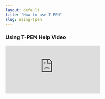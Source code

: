 ```yaml
---
layout: default
title: "How to use T-PEN"
slug: using-tpen
---
```


### Using T-PEN Help Video
<div>
<iframe allow="accelerometer; autoplay; encrypted-media; gyroscope; picture-in-picture" allowfullscreen=""frameborder="0" src="https://www.youtube.com/embed/56CLCUjZUyM">
</iframe>
</div>
